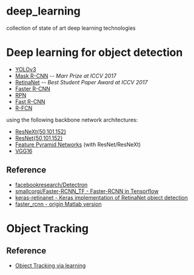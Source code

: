 # deep_learning
collection of state of art deep learning technologies

# Deep learning for object detection
- [YOLOv3](https://pjreddie.com/darknet/yolo/)
- [Mask R-CNN](https://arxiv.org/abs/1703.06870) -- *Marr Prize at ICCV 2017*
- [RetinaNet](https://arxiv.org/abs/1708.02002) -- *Best Student Paper Award at ICCV 2017*
- [Faster R-CNN](https://arxiv.org/abs/1506.01497)
- [RPN](https://arxiv.org/abs/1506.01497)
- [Fast R-CNN](https://arxiv.org/abs/1504.08083)
- [R-FCN](https://arxiv.org/abs/1605.06409)

using the following backbone network architectures:

- [ResNeXt{50,101,152}](https://arxiv.org/abs/1611.05431)
- [ResNet{50,101,152}](https://arxiv.org/abs/1512.03385)
- [Feature Pyramid Networks](https://arxiv.org/abs/1612.03144) (with ResNet/ResNeXt)
- [VGG16](https://arxiv.org/abs/1409.1556)

## Reference
- [facebookresearch/Detectron](https://github.com/facebookresearch/Detectron)
- [smallcorgi/Faster-RCNN_TF - Faster-RCNN in Tensorflow](https://github.com/smallcorgi/Faster-RCNN_TF)
- [keras-retinanet - Keras implementation of RetinaNet object detection](https://github.com/fizyr/keras-retinanet)
- [faster_rcnn - origin Matlab version](https://github.com/ShaoqingRen/faster_rcnn)




# Object Tracking

## Reference
- [Object Tracking via learning](https://github.com/abhineet123/Deep-Learning-for-Tracking-and-Detection)
